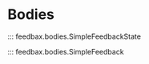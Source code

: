 # Bodies

::: feedbax.bodies.SimpleFeedbackState
        
::: feedbax.bodies.SimpleFeedback


        